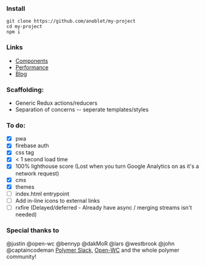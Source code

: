### Install

```
git clone https://github.com/anoblet/my-project
cd my-project
npm i
```

### Links

- [Components](https://my-project-75792.firebaseapp.com/components)
- [Performance](https://my-project-75792.firebaseapp.com/performance)
- [Blog](https://my-project-75792.firebaseapp.com/blog)

### Scaffolding:

- Generic Redux actions/reducers
- Separation of concerns -- seperate templates/styles

### To do:

- [x] pwa
- [x] firebase auth
- [x] css tag
- [x] < 1 second load time
- [x] 100% lighthouse score (Lost when you turn Google Analytics on as it's a network request)
- [x] cms
- [x] themes
- [ ] index.html entrypoint
- [ ] Add in-line icons to external links
- [ ] rxfire (Delayed/deferred - Already have async / merging streams isn't needed)

### Special thanks to

@justin @open-wc @bennyp @dakMoR @lars @westbrook @john @captaincodeman  [Polymer Slack](https://polymer.slack.com/messages/general/), [Open-WC](https://open-wc.org) and the whole polymer community!
